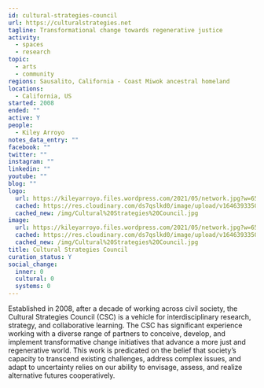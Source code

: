 ```yaml
---
id: cultural-strategies-council
url: https://culturalstrategies.net
tagline: Transformational change towards regenerative justice
activity:
  - spaces
  - research
topic:
  - arts
  - community
regions: Sausalito, California - Coast Miwok ancestral homeland
locations:
  - California, US
started: 2008
ended: ""
active: Y
people:
  - Kiley Arroyo
notes_data_entry: ""
facebook: ""
twitter: ""
instagram: ""
linkedin: ""
youtube: ""
blog: ""
logo:
  url: https://kileyarroyo.files.wordpress.com/2021/05/network.jpg?w=651
  cached: https://res.cloudinary.com/ds7qslkd0/image/upload/v1646393350/Ecosystem%20Mapping/Cultural%20Strategies%20Council.jpg
  cached_new: /img/Cultural%20Strategies%20Council.jpg
image:
  url: https://kileyarroyo.files.wordpress.com/2021/05/network.jpg?w=651
  cached: https://res.cloudinary.com/ds7qslkd0/image/upload/v1646393350/Ecosystem%20Mapping/Cultural%20Strategies%20Council.jpg
  cached_new: /img/Cultural%20Strategies%20Council.jpg
title: Cultural Strategies Council
curation_status: Y
social_change:
  inner: 0
  cultural: 0
  systems: 0
---
```


Established in 2008, after a decade of working across civil society, the Cultural Strategies Council (CSC) is a vehicle for interdisciplinary research, strategy, and collaborative learning. The CSC has significant experience working with a diverse range of partners to conceive, develop, and implement transformative change initiatives that advance a more just and regenerative world. This work is predicated on the belief that society’s capacity to transcend existing challenges, address complex issues, and adapt to uncertainty relies on our ability to envisage, assess, and realize alternative futures cooperatively. 
